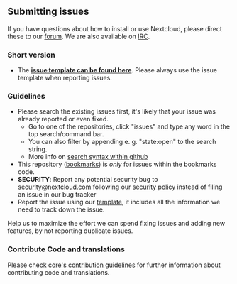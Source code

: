 ## Submitting issues

If you have questions about how to install or use Nextcloud, please direct these to our [forum][forum]. We are also available on [IRC][irc].

### Short version

 * The [**issue template can be found here**][template]. Please always use the issue template when reporting issues.

### Guidelines
* Please search the existing issues first, it's likely that your issue was already reported or even fixed.
  - Go to one of the repositories, click "issues" and type any word in the top search/command bar.
  - You can also filter by appending e. g. "state:open" to the search string.
  - More info on [search syntax within github](https://help.github.com/articles/searching-issues)
* This repository ([bookmarks](https://github.com/nextcloud/bookmarks/issues)) is *only* for issues within the bookmarks code.
* __SECURITY__: Report any potential security bug to security@nextcloud.com following our [security policy](https://nextcloud.com/security/) instead of filing an issue in our bug tracker
* Report the issue using our [template][template], it includes all the information we need to track down the issue.

Help us to maximize the effort we can spend fixing issues and adding new features, by not reporting duplicate issues.

[template]: https://github.com/nextcloud/bookmarks/blob/master/.github/ISSUE_TEMPLATE/bug_report.md
[forum]: https://help.nextcloud.com/
[irc]: https://webchat.freenode.net/?channels=nextcloud

### Contribute Code and translations
Please check [core's contribution guidelines](https://github.com/nextcloud/server/blob/master/.github/CONTRIBUTING.md) for further information about contributing code and translations.
